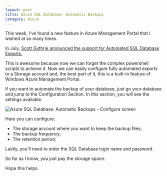 ```yaml
---
layout: post
title: Azure SQL Database: Automatic Backups
category: Azure
---
```


This week, I've found a new feature in Azure Management Portal that I wished at so many times.

In July, [Scott Guthrie announced the support for Automated SQL Database Exports.](http://weblogs.asp.net/scottgu/windows-azure-july-updates-sql-database-traffic-manager-autoscale-virtual-machines) 

This is awesome because now we can forget the complex powershell scripts to achieve it. Now we can easily configure fully automated exports to a Storage account and, the best part of it, this is a built-in feature of Windows Azure Management Portal.

<!--excerpt-->

If you want to automate the backup of your database, just go your database and jump to the Configuration Section. In this section, you will see the settings available.

![Azure SQL Database: Automatic Backups - Configure screen](/images/azure-sql-database-automatic-backups-configure-screen.jpg)

Here you can configure:

 - The storage account where you want to keep the backup files;
 - The backup frequency;
 - The retention period;

Lastly, you'll need to enter the SQL Database login name and password.

So far as I know, you just pay the storage space.

Hope this helps.